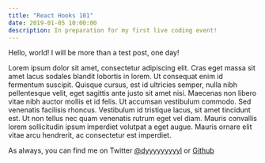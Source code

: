 ```yaml
---
title: "React Hooks 101"
date: 2019-01-05 10:00:00
description: In preparation for my first live coding event!
---
```


Hello, world! I will be more than a test post, one day!

Lorem ipsum dolor sit amet, consectetur adipiscing elit. Cras eget massa sit amet lacus sodales blandit lobortis in lorem. Ut consequat enim id fermentum suscipit. Quisque cursus, est id ultricies semper, nulla nibh pellentesque velit, eget sagittis ante justo sit amet nisi. Maecenas non libero vitae nibh auctor mollis et id felis. Ut accumsan vestibulum commodo. Sed venenatis facilisis rhoncus. Vestibulum id tristique lacus, sit amet tincidunt est. Ut non tellus nec quam venenatis rutrum eget vel diam. Mauris convallis lorem sollicitudin ipsum imperdiet volutpat a eget augue. Mauris ornare elit vitae arcu hendrerit, ac consectetur est imperdiet.

As always, you can find me on Twitter [@dyyyyyyyyyl][twit] or [Github][dyl]

[twit]: https://twitter.com/dyyyyyyyyyl
[dyl]: http://github.com/dyyyl
